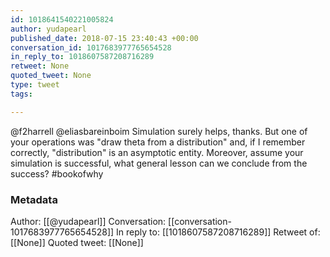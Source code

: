 ```yaml
---
id: 1018641540221005824
author: yudapearl
published_date: 2018-07-15 23:40:43 +00:00
conversation_id: 1017683977765654528
in_reply_to: 1018607587208716289
retweet: None
quoted_tweet: None
type: tweet
tags:

---
```


@f2harrell @eliasbareinboim Simulation surely helps, thanks. But one of your operations was "draw theta from a distribution" and, if I remember correctly, "distribution" is an asymptotic entity. Moreover, assume your simulation is successful, what general lesson can we conclude from the success? #bookofwhy

### Metadata

Author: [[@yudapearl]]
Conversation: [[conversation-1017683977765654528]]
In reply to: [[1018607587208716289]]
Retweet of: [[None]]
Quoted tweet: [[None]]

